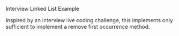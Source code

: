 Interview Linked List Example

Inspired by an interview live coding challenge,
this implements only sufficient to implement
a remove first occurrence method.

